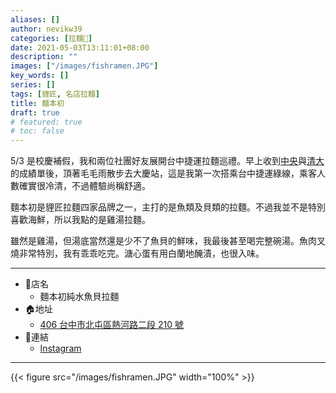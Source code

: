 ```yaml
---
aliases: []
author: nevikw39
categories: [拉麵🍜]
date: 2021-05-03T13:11:01+08:00
description: ""
images: ["/images/fishramen.JPG"]
key_words: []
series: []
tags: [貍匠, 名店拉麵]
title: 麵本初
draft: true
# featured: true
# toc: false
---
```


5/3 是校慶補假，我和兩位社團好友展開台中捷運拉麵巡禮。早上收到[中央](/posts/ncu)與[清大](/posts/nthu)的成績單後，頂著毛毛雨散步去大慶站，這是我第一次搭乘台中捷運綠線，乘客人數確實很冷清，不過體驗尚稱舒適。

麵本初是貍匠拉麵四家品牌之一，主打的是魚類及貝類的拉麵。不過我並不是特別喜歡海鮮，所以我點的是雞湯拉麵。

雖然是雞湯，但湯底當然還是少不了魚貝的鮮味，我最後甚至喝完整碗湯。魚肉叉燒非常特別，我有乖乖吃完。溏心蛋有用白蘭地醃漬，也很入味。

---
+ 🏬店名
    * 麵本初純水魚貝拉麵
+ 🏠地址
    * [406 台中市北屯區熱河路二段 210 號](https://goo.gl/maps/Q43sbdnLehLQqcBL7)
+ 🔗連結
    * [Instagram](https://www.instagram.com/fish.ramen.tw/)
---

{{< figure src="/images/fishramen.JPG" width="100%" >}}

